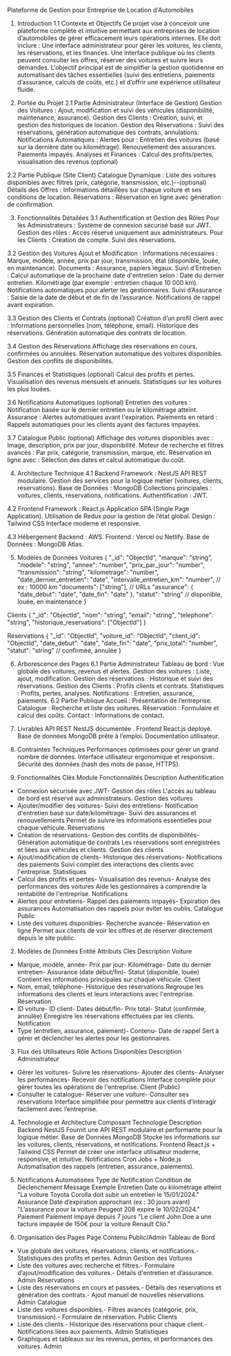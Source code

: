 Plateforme de Gestion pour Entreprise de Location d'Automobiles

1. Introduction
1.1 Contexte et Objectifs
Ce projet vise à concevoir une plateforme complète et intuitive permettant aux entreprises de location d’automobiles de gérer efficacement leurs opérations internes.
 Elle doit inclure :
Une interface administrateur pour gérer les voitures, les clients, les réservations, et les finances.
Une interface publique où les clients peuvent consulter les offres, réserver des voitures et suivre leurs demandes.
L'objectif principal est de simplifier la gestion quotidienne en automatisant des tâches essentielles (suivi des entretiens, paiements d’assurance, calculs de coûts, etc.) et d’offrir une expérience utilisateur fluide.

2. Portée du Projet
2.1 Partie Administrateur (Interface de Gestion)
Gestion des Voitures : Ajout, modification et suivi des véhicules (disponibilité, maintenance, assurance).
Gestion des Clients : Création, suivi, et gestion des historiques de location.
Gestion des Réservations : Suivi des réservations, génération automatique des contrats, annulations.
Notifications Automatiques : Alertes pour :
Entretien des voitures (basé sur la dernière date ou kilométrage).
Renouvellement des assurances.
Paiements impayés.
Analyses et Finances : Calcul des profits/pertes, visualisation des revenus.(optional)

2.2 Partie Publique (Site Client)
Catalogue Dynamique : Liste des voitures disponibles avec filtres (prix, catégorie, transmission, etc.)--(optional)
Détails des Offres : Informations détaillées sur chaque voiture et ses conditions de location.
Réservations : Réservation en ligne avec génération de confirmation.

3. Fonctionnalités Détailées
3.1 Authentification et Gestion des Rôles
Pour les Administrateurs :
Système de connexion sécurisé basé sur JWT.
Gestion des rôles : Accès réservé uniquement aux administrateurs.
Pour les Clients :
Création de compte.
Suivi des réservations.

3.2 Gestion des Voitures
Ajout et Modification :
Informations nécessaires :
Marque, modèle, année, prix par jour, transmission, état (disponible, louée, en maintenance).
Documents : Assurance, papiers légaux.
Suivi d'Entretien :
Calcul automatique de la prochaine date d'entretien selon :
Date du dernier entretien.
Kilométrage (par exemple : entretien chaque 10 000 km).
Notifications automatiques pour alerter les gestionnaires.
Suivi d’Assurance :
Saisie de la date de début et de fin de l’assurance.
Notifications de rappel avant expiration.

3.3 Gestion des Clients et Contrats (optional)
Création d’un profil client avec :
Informations personnelles (nom, téléphone, email).
Historique des réservations.
Génération automatique des contrats de location.

3.4 Gestion des Réservations
Affichage des réservations en cours, confirmées ou annulées.
Réservation automatique des voitures disponibles.
Gestion des conflits de disponibilités.

3.5 Finances et Statistiques (optional)
Calcul des profits et pertes.
Visualisation des revenus mensuels et annuels.
Statistiques sur les voitures les plus louées.

3.6 Notifications Automatiques (optional)
Entretien des voitures :
Notification basée sur le dernier entretien ou le kilométrage atteint.
Assurance :
Alertes automatiques avant l'expiration.
Paiements en retard :
Rappels automatiques pour les clients ayant des factures impayées.

3.7 Catalogue Public (optional)
Affichage des voitures disponibles avec :
Image, description, prix par jour, disponibilité.
Moteur de recherche et filtres avancés :
Par prix, catégorie, transmission, marque, etc.
Réservation en ligne avec :
Sélection des dates et calcul automatique du coût.

4. Architecture Technique
4.1 Backend
Framework : NestJS
API REST modulaire.
Gestion des services pour la logique métier (voitures, clients, réservations).
Base de Données : MongoDB
Collections principales : voitures, clients, réservations, notifications.
Authentification : JWT.

4.2 Frontend
Framework : React.js
Application SPA (Single Page Application).
Utilisation de Redux pour la gestion de l’état global.
Design : Tailwind CSS
Interface moderne et responsive.

4.3 Hébergement
Backend : AWS.
Frontend : Vercel ou Netlify.
Base de Données : MongoDB Atlas.

5. Modèles de Données
Voitures
{
  "_id": "ObjectId",
  "marque": "string",
  "modele": "string",
  "annee": "number",
  "prix_par_jour": "number",
  "transmission": "string",
  "kilometrage": "number",
  "date_dernier_entretien": "date",
  "intervalle_entretien_km": "number", // ex : 10000 km
  "documents": ["string"], // URLs
  "assurance": {
    "date_debut": "date",
    "date_fin": "date"
  },
  "statut": "string" // disponible, louée, en maintenance
}

Clients
{
  "_id": "ObjectId",
  "nom": "string",
  "email": "string",
  "telephone": "string",
  "historique_reservations": ["ObjectId"]
}

Réservations
{
  "_id": "ObjectId",
  "voiture_id": "ObjectId",
  "client_id": "ObjectId",
  "date_debut": "date",
  "date_fin": "date",
  "prix_total": "number",
  "statut": "string" // confirmée, annulée
}


6. Arborescence des Pages
6.1 Partie Administrateur
Tableau de bord : Vue globale des voitures, revenus et alertes.
Gestion des voitures : Liste, ajout, modification.
Gestion des réservations : Historique et suivi des réservations.
Gestion des Clients : Profils clients et contrats.
Statistiques : Profits, pertes, analyses.
Notifications : Entretien, assurance, paiements.
6.2 Partie Publique
Accueil : Présentation de l’entreprise.
Catalogue : Recherche et liste des voitures.
Réservation : Formulaire et calcul des coûts.
Contact : Informations de contact.

7. Livrables
API REST NestJS documentée .
Frontend React.js déployé.
Base de données MongoDB prête à l’emploi.
Documentation utilisateur.

8. Contraintes Techniques
Performances optimisées pour gérer un grand nombre de données.
Interface utilisateur ergonomique et responsive.
Sécurité des données (hash des mots de passe, HTTPS).














































1. Fonctionnalités Clés
Module
Fonctionnalités
Description
Authentification
- Connexion sécurisée avec JWT- Gestion des rôles
L'accès au tableau de bord est réservé aux administrateurs.
Gestion des voitures
- Ajouter/modifier des voitures- Suivi des entretiens- Notification d'entretien basé sur date/kilométrage- Suivi des assurances et renouvellements
Permet de suivre les informations essentielles pour chaque véhicule.
Réservations
- Création de réservations- Gestion des conflits de disponibilités- Génération automatique de contrats
Les réservations sont enregistrées et liées aux véhicules et clients.
Gestion des clients
- Ajout/modification de clients- Historique des réservations- Notifications des paiements
Suivi complet des interactions des clients avec l'entreprise.
Statistiques
- Calcul des profits et pertes- Visualisation des revenus- Analyse des performances des voitures
Aide les gestionnaires à comprendre la rentabilité de l'entreprise.
Notifications
- Alertes pour entretiens- Rappel des paiements impayés- Expiration des assurances
Automatisation des rappels pour éviter les oublis.
Catalogue Public
- Liste des voitures disponibles- Recherche avancée- Réservation en ligne
Permet aux clients de voir les offres et de réserver directement depuis le site public.















2. Modèles de Données
Entité
Attributs Clés
Description
Voiture
- Marque, modèle, année- Prix par jour- Kilométrage- Date du dernier entretien- Assurance (date début/fin)- Statut (disponible, louée)
Contient les informations principales sur chaque véhicule.
Client
- Nom, email, téléphone- Historique des réservations
Regroupe les informations des clients et leurs interactions avec l'entreprise.
Réservation
- ID voiture- ID client- Dates début/fin- Prix total- Statut (confirmée, annulée)
Enregistre les réservations effectuées par les clients.
Notification
- Type (entretien, assurance, paiement)- Contenu- Date de rappel
Sert à gérer et déclencher les alertes pour les gestionnaires.


3. Flux des Utilisateurs
Rôle
Actions Disponibles
Description
Administrateur
- Gérer les voitures- Suivre les réservations- Ajouter des clients- Analyser les performances- Recevoir des notifications
Interface complète pour gérer toutes les opérations de l'entreprise.
Client (Public)
- Consulter le catalogue- Réserver une voiture- Consulter ses réservations
Interface simplifiée pour permettre aux clients d’interagir facilement avec l’entreprise.

















4. Technologie et Architecture
Composant
Technologie
Description
Backend
NestJS
Fournit une API REST modulaire et performante pour la logique métier.
Base de Données
MongoDB
Stocke les informations sur les voitures, clients, réservations, et notifications.
Frontend
React.js + Tailwind CSS
Permet de créer une interface utilisateur moderne, responsive, et intuitive.
Notifications
Cron Jobs + Node.js
Automatisation des rappels (entretien, assurance, paiements).


5. Notifications Automatisées
Type de Notification
Condition de Déclenchement
Message Exemple
Entretien
Date ou kilométrage atteint
"La voiture Toyota Corolla doit subir un entretien le 15/01/2024."
Assurance
Date d’expiration approchant (ex : 30 jours avant)
"L’assurance pour la voiture Peugeot 208 expire le 10/02/2024."
Paiement
Paiement impayé depuis 7 jours
"Le client John Doe a une facture impayée de 150€ pour la voiture Renault Clio."



















6. Organisation des Pages
Page
Contenu
Public/Admin
Tableau de Bord
- Vue globale des voitures, réservations, clients, et notifications.- Statistiques des profits et pertes.
Admin
Gestion des Voitures
- Liste des voitures avec recherche et filtres.- Formulaire d’ajout/modification des voitures.- Détails d'entretien et d’assurance.
Admin
Réservations
- Liste des réservations en cours et passées.- Détails des réservations et génération des contrats.- Ajout manuel de nouvelles réservations.
Admin
Catalogue
- Liste des voitures disponibles.- Filtres avancés (catégorie, prix, transmission).- Formulaire de réservation.
Public
Clients
- Liste des clients.- Historique des réservations pour chaque client.- Notifications liées aux paiements.
Admin
Statistiques
- Graphiques et tableaux sur les revenus, pertes, et performances des voitures.
Admin




